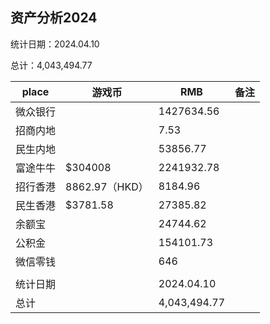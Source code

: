 ## 资产分析2024

统计日期：2024.04.10

总计：4,043,494.77

| place | 游戏币          | RMB          | 备注  |
| ----- | ------------ | ------------ | --- |
| 微众银行  |              | 1427634.56   |     |
| 招商内地  |              | 7.53         |     |
| 民生内地  |              | 53856.77     |     |
| 富途牛牛  | $304008      | 2241932.78   |     |
| 招行香港  | 8862.97（HKD） | 8184.96      |     |
| 民生香港  | $3781.58     | 27385.82     |     |
| 余额宝   |              | 24744.62     |     |
| 公积金   |              | 154101.73    |     |
| 微信零钱  |              | 646          |     |
|       |              |              |     |
| 统计日期  |              | 2024.04.10   |     |
| 总计    |              | 4,043,494.77 |     |
